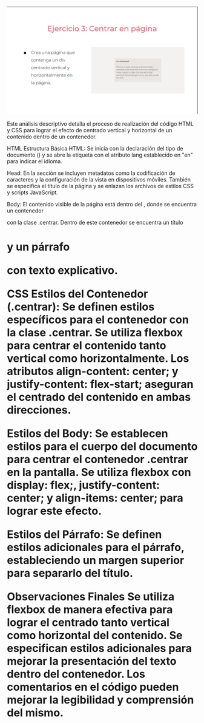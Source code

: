 ![](https://github.com/JhoanSB0608/practicaFlex/blob/ejercicio3/storage/img/ejercicio3.png)

Este análisis descriptivo detalla el proceso de realización del código HTML y CSS para lograr el efecto de centrado vertical y horizontal de un contenido dentro de un contenedor.

HTML
Estructura Básica HTML: Se inicia con la declaración del tipo de documento (<!DOCTYPE html>) y se abre la etiqueta <html> con el atributo lang establecido en "en" para indicar el idioma.

Head: En la sección <head> se incluyen metadatos como la codificación de caracteres y la configuración de la vista en dispositivos móviles. También se especifica el título de la página y se enlazan los archivos de estilos CSS y scripts JavaScript.

Body: El contenido visible de la página está dentro del <body>, donde se encuentra un contenedor <div> con la clase .centrar. Dentro de este contenedor se encuentra un título <h1> y un párrafo <p> con texto explicativo.

CSS
Estilos del Contenedor (.centrar): Se definen estilos específicos para el contenedor con la clase .centrar. Se utiliza flexbox para centrar el contenido tanto vertical como horizontalmente. Los atributos align-content: center; y justify-content: flex-start; aseguran el centrado del contenido en ambas direcciones.

Estilos del Body: Se establecen estilos para el cuerpo del documento para centrar el contenedor .centrar en la pantalla. Se utiliza flexbox con display: flex;, justify-content: center; y align-items: center; para lograr este efecto.

Estilos del Párrafo: Se definen estilos adicionales para el párrafo, estableciendo un margen superior para separarlo del título.

Observaciones Finales
Se utiliza flexbox de manera efectiva para lograr el centrado tanto vertical como horizontal del contenido.
Se especifican estilos adicionales para mejorar la presentación del texto dentro del contenedor.
Los comentarios en el código pueden mejorar la legibilidad y comprensión del mismo.